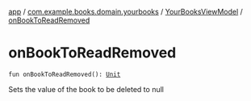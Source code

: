[app](../../index.md) / [com.example.books.domain.yourbooks](../index.md) / [YourBooksViewModel](index.md) / [onBookToReadRemoved](./on-book-to-read-removed.md)

# onBookToReadRemoved

`fun onBookToReadRemoved(): `[`Unit`](https://kotlinlang.org/api/latest/jvm/stdlib/kotlin/-unit/index.html)

Sets the value of the book to be deleted to null


